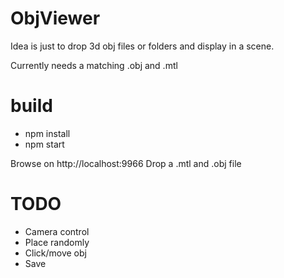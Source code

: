 # ObjViewer

Idea is just to drop 3d obj files or folders and display in a scene.

Currently needs a matching .obj and .mtl

# build

* npm install
* npm start

Browse on http://localhost:9966
Drop a .mtl and .obj file


# TODO

* Camera control
* Place randomly
* Click/move obj
* Save
